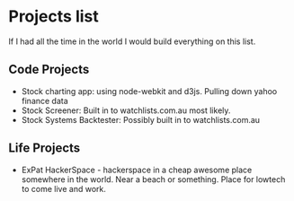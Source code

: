 # Projects list
If I had all the time in the world I would build everything on this list.
## Code Projects
  * Stock charting app: using node-webkit and d3js.  Pulling down yahoo finance data
  * Stock Screener: Built in to watchlists.com.au most likely.
  * Stock Systems Backtester: Possibly built in to watchlists.com.au

## Life Projects
  * ExPat HackerSpace - hackerspace in a cheap awesome place somewhere in the world.  Near a beach or something.  Place for lowtech to come live and work.
